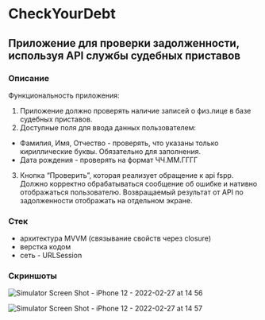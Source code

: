 # CheckYourDebt
## Приложение для проверки задолженности, используя API службы судебных приставов

### Описание

Функциональность приложения:
1. Приложение должно проверять наличие записей о физ.лице в базе судебных приставов.
2. Доступные поля для ввода данных пользователем:
* Фамилия, Имя, Отчество - проверять, что указаны только кириллические буквы. Обязательно для заполнения.
* Дата рождения - проверять на формат ЧЧ.ММ.ГГГГ
3. Кнопка “Проверить”, которая реализует обращение к api fspp. Должно корректно обрабатываться сообщение об ошибке и нативно отображаться пользователю. Возвращаемый результат от API по задолженности отображать на отдельном экране.

### Стек
* архитектура MVVM (связывание свойств через closure)
*  верстка кодом
*  сеть - URLSession


### Скриншоты
![Simulator Screen Shot - iPhone 12 - 2022-02-27 at 14 56](https://user-images.githubusercontent.com/25160645/155881876-32b8db0b-bd2f-496e-aec2-1386d5e8220e.png)

![Simulator Screen Shot - iPhone 12 - 2022-02-27 at 14 57](https://user-images.githubusercontent.com/25160645/155881875-5579ea3a-1e9b-4616-9665-47bbfc938295.png)

